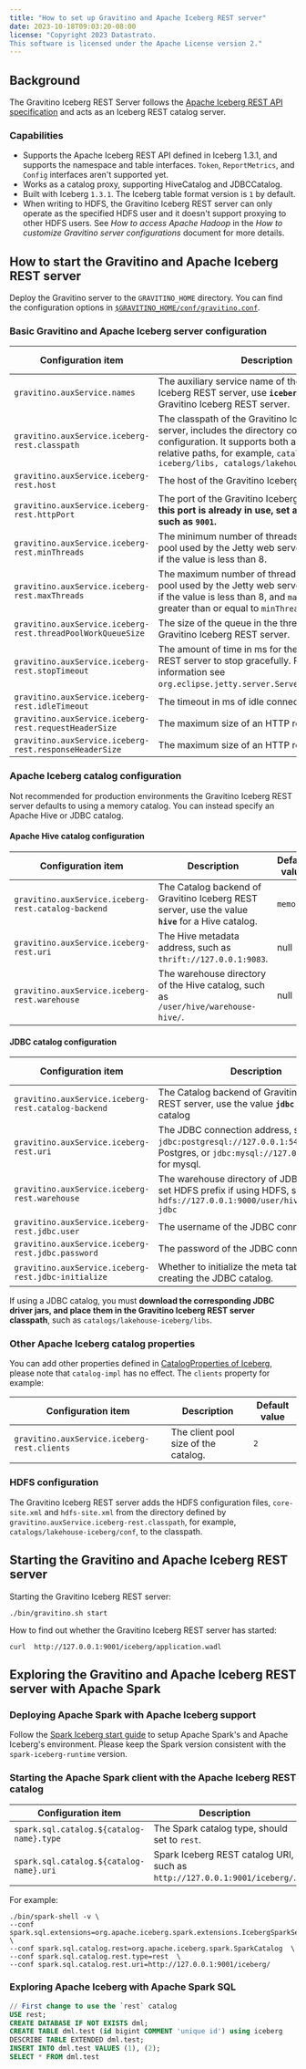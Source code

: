 ```yaml
---
title: "How to set up Gravitino and Apache Iceberg REST server"
date: 2023-10-18T09:03:20-08:00
license: "Copyright 2023 Datastrato.
This software is licensed under the Apache License version 2."
---
```


## Background

The Gravitino Iceberg REST Server follows the [Apache Iceberg REST API specification](https://github.com/apache/iceberg/blob/main/open-api/rest-catalog-open-api.yaml) and acts as an Iceberg REST catalog server.

### Capabilities

* Supports the Apache Iceberg REST API defined in Iceberg 1.3.1, and supports the namespace and table interfaces. `Token`, `ReportMetrics`, and `Config` interfaces aren't supported yet.
* Works as a catalog proxy, supporting HiveCatalog and JDBCCatalog.
* Built with Iceberg `1.3.1`. The Iceberg table format version is `1` by default.
* When writing to HDFS, the Gravitino Iceberg REST server can only operate as the specified HDFS user and
  it doesn't support proxying to other HDFS users. See *How to access Apache Hadoop* in the *How to customize Gravitino server configurations* document for more details.

## How to start the Gravitino and Apache Iceberg REST server

Deploy the Gravitino server to the `GRAVITINO_HOME` directory. You can find the configuration options in [`$GRAVITINO_HOME/conf/gravitino.conf`](gravitino-server-config.md).

### Basic Gravitino and Apache Iceberg server configuration

| Configuration item                | Description                                                                                                                                                                                                          | Default value                                                                | Since Version |
|-----------------------------------|----------------------------------------------------------------------------------------------------------------------------------------------------------------------------------------------------------------------|------------------------------------------------------------------------------|---------------|
| `gravitino.auxService.names ` | The auxiliary service name of the Gravitino Iceberg REST server, use **`iceberg-rest`** for the Gravitino Iceberg REST server.                                                                                      | null                                                                         | 0.2.0         |
| `gravitino.auxService.iceberg-rest.classpath ` | The classpath of the Gravitino Iceberg REST server, includes the directory containing jars and configuration. It supports both absolute paths and relative paths, for example, `catalogs/lakehouse-iceberg/libs, catalogs/lakehouse-iceberg/conf` | null                                                                         | 0.2.0         |
| `gravitino.auxService.iceberg-rest.host` | The host of the Gravitino Iceberg REST server.                                                                                                                                                                            | `0.0.0.0`                                                                    | 0.2.0         |
| `gravitino.auxService.iceberg-rest.httpPort` | The port of the Gravitino Iceberg REST server. **If this port is already in use, set a different port, such as `9001`.**                                                          | `8090`                                                                       | 0.2.0         |
| `gravitino.auxService.iceberg-rest.minThreads` | The minimum number of threads in the thread pool used by the Jetty web server. `minThreads` is 8 if the value is less than 8.                                                                       | `Math.max(Math.min(Runtime.getRuntime().availableProcessors() * 2, 100), 8)` | 0.2.0 |
| `gravitino.auxService.iceberg-rest.maxThreads` | The maximum number of threads in the thread pool used by the Jetty web server. `maxThreads` is 8 if the value is less than 8, and `maxThreads` must be greater than or equal to `minThreads`.               | `Math.max(Runtime.getRuntime().availableProcessors() * 4, 400)`              | 0.2.0         |
| `gravitino.auxService.iceberg-rest.threadPoolWorkQueueSize` | The size of the queue in the thread pool used by Gravitino Iceberg REST server.                                                                                                                                     | `100`                                                                        | 0.2.0         |
| `gravitino.auxService.iceberg-rest.stopTimeout` | The amount of time in ms for the Gravitino Iceberg REST server to stop gracefully. For more information see `org.eclipse.jetty.server.Server#setStopTimeout`.                                                                            | `30000`                                                                      | 0.2.0         |
| `gravitino.auxService.iceberg-rest.idleTimeout` | The timeout in ms of idle connections.                                                                                                                                                                           | `30000`                                                                      | 0.2.0         |
| `gravitino.auxService.iceberg-rest.requestHeaderSize` | The maximum size of an HTTP request.                                                                                                                                                                                            | `131072`                                                                     | 0.2.0         |
| `gravitino.auxService.iceberg-rest.responseHeaderSize` | The maximum size of an HTTP response.                                                                                                                                                                                           | `131072`                                                                     | 0.2.0         |

### Apache Iceberg catalog configuration

Not recommended for production environments the Gravitino Iceberg REST server defaults to using a memory catalog. You can instead specify an Apache Hive or JDBC catalog.

#### Apache Hive catalog configuration

| Configuration item                | Description                                                                                                                 | Default value |  Since Version |
|-----------------------------------|-----------------------------------------------------------------------------------------------------------------------------|---------------|-----|
| `gravitino.auxService.iceberg-rest.catalog-backend` | The Catalog backend of Gravitino Iceberg REST server, use the value **`hive`** for a Hive catalog. | `memory` | 0.2.0 |
| `gravitino.auxService.iceberg-rest.uri` | The Hive metadata address, such as `thrift://127.0.0.1:9083`. | null | 0.2.0 |
| `gravitino.auxService.iceberg-rest.warehouse ` | The warehouse directory of the Hive catalog, such as `/user/hive/warehouse-hive/`. | null | 0.2.0 |

#### JDBC catalog configuration

| Configuration item                | Description                                                                                                                 | Default value |  Since Version |
|-----------------------------------|-----------------------------------------------------------------------------------------------------------------------------|---------------|-----|
| `gravitino.auxService.iceberg-rest.catalog-backend` | The Catalog backend of Gravitino Iceberg REST server, use the value **`jdbc`** for a JDBC catalog | `memory`| 0.2.0 |
| `gravitino.auxService.iceberg-rest.uri` | The JDBC connection address, such as `jdbc:postgresql://127.0.0.1:5432` for Postgres, or `jdbc:mysql://127.0.0.1:3306/` for mysql.  | null | 0.2.0 |
| `gravitino.auxService.iceberg-rest.warehouse ` | The warehouse directory of JDBC catalog, set HDFS prefix if using HDFS, such as `hdfs://127.0.0.1:9000/user/hive/warehouse-jdbc` | null | 0.2.0 |
| `gravitino.auxService.iceberg-rest.jdbc.user` | The username of the JDBC connection. | null | 0.2.0 |
| `gravitino.auxService.iceberg-rest.jdbc.password` | The password of the JDBC connection.  | null | 0.2.0 |
| `gravitino.auxService.iceberg-rest.jdbc-initialize` | Whether to initialize the meta tables when creating the JDBC catalog. | `true` | 0.2.0 |

If using a JDBC catalog, you must **download the corresponding JDBC driver jars, and place them in the Gravitino Iceberg REST server classpath**, such as `catalogs/lakehouse-iceberg/libs`.

### Other Apache Iceberg catalog properties

You can add other properties defined in [CatalogProperties of Iceberg](https://github.com/apache/iceberg/blob/main/core/src/main/java/org/apache/iceberg/CatalogProperties.java), please note that `catalog-impl` has no effect.
The `clients` property for example:

| Configuration item                | Description                                                                                                                 | Default value |
|-----------------------------------|-----------------------------------------------------------------------------------------------------------------------------|---------------|
| `gravitino.auxService.iceberg-rest.clients` | The client pool size of the catalog. | `2` |


### HDFS configuration

The Gravitino Iceberg REST server adds the HDFS configuration files, `core-site.xml` and `hdfs-site.xml` from the directory defined by `gravitino.auxService.iceberg-rest.classpath`, for example, `catalogs/lakehouse-iceberg/conf`, to the classpath.

## Starting the Gravitino and Apache Iceberg REST server

Starting the Gravitino Iceberg REST server:

```shell
./bin/gravitino.sh start
```

How to find out whether the Gravitino Iceberg REST server has started:

```shell
curl  http://127.0.0.1:9001/iceberg/application.wadl
```

## Exploring the Gravitino and Apache Iceberg REST server with Apache Spark

### Deploying Apache Spark with Apache Iceberg support

Follow the [Spark Iceberg start guide](https://iceberg.apache.org/docs/latest/getting-started/) to setup Apache Spark's and Apache Iceberg's environment. Please keep the Spark version consistent with the `spark-iceberg-runtime` version.

### Starting the Apache Spark client with the Apache Iceberg REST catalog
| Configuration item                | Description                                                                                                                 |
|-----------------------------------|-----------------------------------------------------------------------------------------------------------------------------|
| `spark.sql.catalog.${catalog-name}.type` | The Spark catalog type, should set to `rest`. |
| `spark.sql.catalog.${catalog-name}.uri` | Spark Iceberg REST catalog URI, such as `http://127.0.0.1:9001/iceberg/`. |

For example:

```shell
./bin/spark-shell -v \
--conf spark.sql.extensions=org.apache.iceberg.spark.extensions.IcebergSparkSessionExtensions \
--conf spark.sql.catalog.rest=org.apache.iceberg.spark.SparkCatalog  \
--conf spark.sql.catalog.rest.type=rest  \
--conf spark.sql.catalog.rest.uri=http://127.0.0.1:9001/iceberg/
```

### Exploring Apache Iceberg with Apache Spark SQL

```sql
// First change to use the `rest` catalog
USE rest;
CREATE DATABASE IF NOT EXISTS dml;
CREATE TABLE dml.test (id bigint COMMENT 'unique id') using iceberg
DESCRIBE TABLE EXTENDED dml.test;
INSERT INTO dml.test VALUES (1), (2);
SELECT * FROM dml.test
```